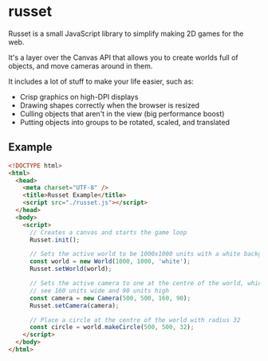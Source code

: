 # russet

Russet is a small JavaScript library to simplify making 2D games for the web.

It's a layer over the Canvas API that allows you to create worlds full of objects, and move cameras around in them.

It includes a lot of stuff to make your life easier, such as:

- Crisp graphics on high-DPI displays
- Drawing shapes correctly when the browser is resized
- Culling objects that aren't in the view (big performance boost)
- Putting objects into groups to be rotated, scaled, and translated

## Example

```html
<!DOCTYPE html>
<html>
  <head>
	<meta charset="UTF-8" />
    <title>Russet Example</title>
    <script src="./russet.js"></script>
  </head>
  <body>
    <script>
      // Creates a canvas and starts the game loop
      Russet.init();

      // Sets the active world to be 1000x1000 units with a white background
      const world = new World(1000, 1000, 'white');
      Russet.setWorld(world);

      // Sets the active camera to one at the centre of the world, which can
      // see 160 units wide and 90 units high
      const camera = new Camera(500, 500, 160, 90);
      Russet.setCamera(camera);

      // Place a circle at the centre of the world with radius 32
      const circle = world.makeCircle(500, 500, 32);
    </script>
  </body>
</html>
```

